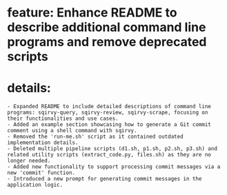 # feature: Enhance README to describe additional command line programs and remove deprecated scripts
# details:
    - Expanded README to include detailed descriptions of command line programs: sqirvy-query, sqirvy-review, sqirvy-scrape, focusing on their functionalities and use cases.
    - Added an example section showcasing how to generate a Git commit comment using a shell command with sqirvy.
    - Removed the 'run-me.sh' script as it contained outdated implementation details.
    - Deleted multiple pipeline scripts (d1.sh, p1.sh, p2.sh, p3.sh) and related utility scripts (extract_code.py, files.sh) as they are no longer needed.
    - Added new functionality to support processing commit messages via a new 'commit' function.
    - Introduced a new prompt for generating commit messages in the application logic.
